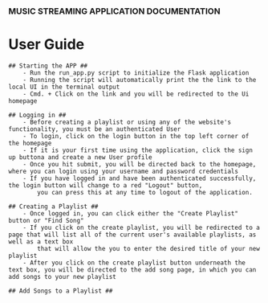 ### MUSIC STREAMING APPLICATION DOCUMENTATION ###

# User Guide
    ## Starting the APP ##
        - Run the run_app.py script to initialize the Flask application
        - Running the script will automatically print the the link to the local UI in the terminal output
        - Cmd. + Click on the link and you will be redirected to the Ui homepage

    ## Logging in ##
        - Before creating a playlist or using any of the website's functionality, you must be an authenticated User
        - To login, click on the login button in the top left corner of the homepage 
        - If it is your first time using the application, click the sign up buttona and create a new User profile
        - Once you hit submit, you will be directed back to the homepage, where you can login using your username and password credentials
        - If you have logged in and have been authenticated successfully, the login button will change to a red "Logout" button,
            you can press this at any time to logout of the application.

    ## Creating a Playlist ##
        - Once logged in, you can click either the "Create Playlist" button or "Find Song"
        - If you click on the create playlist, you will be redirected to a page that will list all of the current user's available playlists, as well as a text box
            that will allow the you to enter the desired title of your new playlist
        - After you click on the create playlist button underneath the text box, you will be directed to the add song page, in which you can add songs to your new playlist

    ## Add Songs to a Playlist ## 